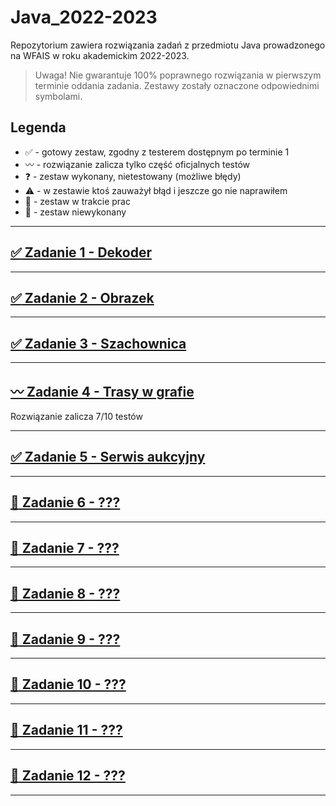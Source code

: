 # Java_2022-2023

Repozytorium zawiera rozwiązania zadań z przedmiotu Java prowadzonego na WFAIS w roku akademickim 2022-2023.

> Uwaga! Nie gwarantuje 100% poprawnego rozwiązania w pierwszym terminie oddania zadania. Zestawy zostały oznaczone odpowiednimi symbolami.

## Legenda

- :white_check_mark: - gotowy zestaw, zgodny z testerem dostępnym po terminie 1
- :wavy_dash: - rozwiązanie zalicza tylko część oficjalnych testów
- :question: - zestaw wykonany, nietestowany (możliwe błędy)
- :warning: - w zestawie ktoś zauważył błąd i jeszcze go nie naprawiłem
- :construction: - zestaw w trakcie prac
- :black_square_button: - zestaw niewykonany

---

## [:white_check_mark: Zadanie 1 - Dekoder](Zadanie%2001/)

---

## [:white_check_mark: Zadanie 2 - Obrazek](Zadanie%2002/)

---

## [:white_check_mark: Zadanie 3 - Szachownica](Zadanie%2003/)

---

## [:wavy_dash: Zadanie 4 - Trasy w grafie](Zadanie%2004/)

Rozwiązanie zalicza 7/10 testów

---

## [:white_check_mark: Zadanie 5 - Serwis aukcyjny](Zadanie%2005/)

---

## [:black_square_button: Zadanie 6 - ???](Zadanie%2006/)

---

## [:black_square_button: Zadanie 7 - ???](Zadanie%2007/)

---

## [:black_square_button: Zadanie 8 - ???](Zadanie%2008/)

---

## [:black_square_button: Zadanie 9 - ???](Zadanie%2009/)

---

## [:black_square_button: Zadanie 10 - ???](Zadanie%2010/)

---

## [:black_square_button: Zadanie 11 - ???](Zadanie%2011/)

---

## [:black_square_button: Zadanie 12 - ???](Zadanie%2012/)

---
